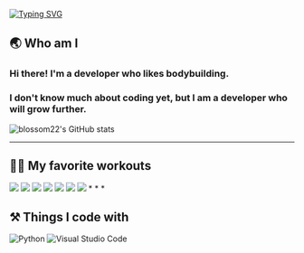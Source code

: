 [![Typing SVG](https://readme-typing-svg.demolab.com?font=Fira+Code&weight=500&pause=1000&center=true&vCenter=true&width=435&lines=%E2%98%85+Welcome+to+my+page+%E2%98%85)](https://git.io/typing-svg)

## 🌏 Who am I
### Hi there! I'm a developer who likes bodybuilding.
### I don't know much about coding yet, but I am a developer who will grow further.
![blossom22's GitHub stats](https://github-readme-stats.vercel.app/api?username=blossom22&show_icons=true&theme=algolia)
* * *

## 🏋️‍♂️ My favorite workouts
<img src="https://img.shields.io/badge/Lat_pulldown-E34F26?style=for-the-badge&logo=Lat_pulldown&logoColor=white">
<img src="https://img.shields.io/badge/Mts_Row-E34F26?style=for-the-badge&logo=Mts_Row&logoColor=white">
<img src="https://img.shields.io/badge/Deadlift-E34F26?style=for-the-badge&logo=Deadlift&logoColor=white">   
<img src="https://img.shields.io/badge/Squat-1572B6?style=for-the-badge&logo=Squat&logoColor=white">
<img src="https://img.shields.io/badge/Linear_leg_press-1572B6?style=for-the-badge&logo=Linear_leg_press&logoColor=white">   
<img src="https://img.shields.io/badge/Lateral_raise-003545?style=for-the-badge&logo=Lateral_raise&logoColor=white">
<img src="https://img.shields.io/badge/Shoulder_press-003545?style=for-the-badge&logo=Shoulder_press&logoColor=white">   
* * *

## ⚒ Things I code with 
![Python](https://img.shields.io/badge/python-3670A0?style=for-the-badge&logo=python&logoColor=ffdd54)
![Visual Studio Code](https://img.shields.io/badge/Visual%20Studio%20Code-0078d7.svg?style=for-the-badge&logo=visual-studio-code&logoColor=white)



